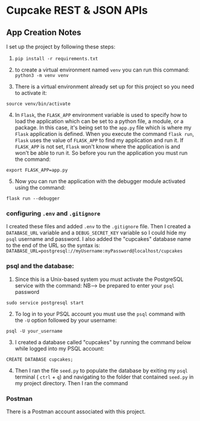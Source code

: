 # Cupcake REST & JSON APIs

## App Creation Notes

I set up the project by following these steps:

1. `pip install -r requirements.txt`

2. to create a virtual environment named `venv` you can run this command:
`python3 -m venv venv`

3. There is a virtual environment already set up for this project so you need to activate it:

`source venv/bin/activate`

4. In `Flask`, the `FLASK_APP` environment variable is used to specify how to load the application which can be set to a python file, a module, or a package. In this case, it's being set to the `app.py` file which is where my `Flask` application is defined. When you execute the command `flask run`, `Flask` uses the value of `FLASK_APP` to find my application and run it. If `FLASK_APP` is not set, `Flask` won't know where the application is and won't be able to run it. So before you run the application you must run the command:

`export FLASK_APP=app.py`

5. Now you can run the application with the debugger module activated using the command:

`flask run --debugger`

### configuring `.env` and `.gitignore`

I created these files and added `.env` to the `.gitignore` file.  Then I created a `DATABASE_URL` variable and a `DEBUG_SECRET_KEY` variable so I could hide my `psql` username and password.  I also added the "cupcakes" database name to the end of the URL so the syntax is: `DATABASE_URL=postgresql://myUsername:myPassword@localhost/cupcakes`



### psql and the database:

1. Since this is a Unix-based system you must activate the PostgreSQL service with the command:
   NB--> be prepared to enter your `psql` password

`sudo service postgresql start`

2. To log in to your PSQL account you must use the `psql` command with the `-U` option followed by your username:

`psql -U your_username`

3. I created a database called "cupcakes" by running the command below while logged into my PSQL account:

`CREATE DATABASE cupcakes;`

4. Then I ran the file `seed.py` to populate the database by exiting my `psql` terminal ( `ctrl` + `q`) and navigating to the folder that contained `seed.py` in my project directory.  Then I ran the command

### Postman

There is a Postman account associated with this project.

